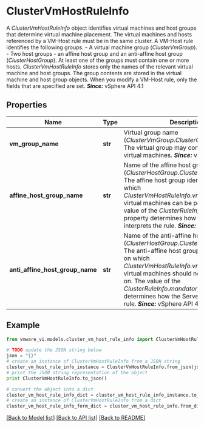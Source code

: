 # ClusterVmHostRuleInfo

A *ClusterVmHostRuleInfo* object identifies virtual machines and host groups that determine virtual machine placement. The virtual machines and hosts referenced by a VM-Host rule must be in the same cluster.  A VM-Host rule identifies the following groups. - A virtual machine group (*ClusterVmGroup*). - Two host groups - an affine host group and an anti-affine host group   (*ClusterHostGroup*).   At least one of the groups must contain one or more hosts.    *ClusterVmHostRuleInfo* stores only the names of the relevant virtual machine and host groups. The group contents are stored in the virtual machine and host group objects.  When you modify a VM-Host rule, only the fields that are specified are set.  ***Since:*** vSphere API 4.1 

## Properties
Name | Type | Description | Notes
------------ | ------------- | ------------- | -------------
**vm_group_name** | **str** | Virtual group name (*ClusterVmGroup*.*ClusterGroupInfo.name*).  The virtual group may contain one or more virtual machines.  ***Since:*** vSphere API 4.1  | [optional] 
**affine_host_group_name** | **str** | Name of the affine host group (*ClusterHostGroup*.*ClusterGroupInfo.name*).  The affine host group identifies hosts on which *ClusterVmHostRuleInfo.vmGroupName* virtual machines can be powered-on. The value of the *ClusterRuleInfo.mandatory* property determines how the Server interprets the rule.  ***Since:*** vSphere API 4.1  | [optional] 
**anti_affine_host_group_name** | **str** | Name of the anti-affine host group (*ClusterHostGroup*.*ClusterGroupInfo.name*).  The anti-affine host group identifies hosts on which *ClusterVmHostRuleInfo.vmGroupName* virtual machines should not be powered-on. The value of the *ClusterRuleInfo.mandatory* property determines how the Server interprets the rule.  ***Since:*** vSphere API 4.1  | [optional] 

## Example

```python
from vmware_vi.models.cluster_vm_host_rule_info import ClusterVmHostRuleInfo

# TODO update the JSON string below
json = "{}"
# create an instance of ClusterVmHostRuleInfo from a JSON string
cluster_vm_host_rule_info_instance = ClusterVmHostRuleInfo.from_json(json)
# print the JSON string representation of the object
print ClusterVmHostRuleInfo.to_json()

# convert the object into a dict
cluster_vm_host_rule_info_dict = cluster_vm_host_rule_info_instance.to_dict()
# create an instance of ClusterVmHostRuleInfo from a dict
cluster_vm_host_rule_info_form_dict = cluster_vm_host_rule_info.from_dict(cluster_vm_host_rule_info_dict)
```
[[Back to Model list]](../README.md#documentation-for-models) [[Back to API list]](../README.md#documentation-for-api-endpoints) [[Back to README]](../README.md)


